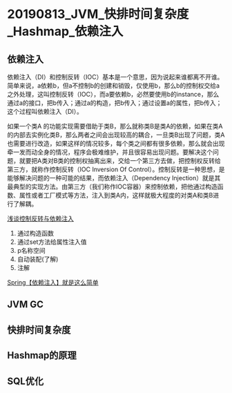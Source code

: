 # 20190813_JVM_快排时间复杂度_Hashmap_依赖注入

## 依赖注入

依赖注入（DI）和控制反转（IOC）基本是一个意思，因为说起来谁都离不开谁。简单来说，a依赖b，但a不控制b的创建和销毁，仅使用b，那么b的控制权交给a之外处理，这叫控制反转（IOC），而a要依赖b，必然要使用b的instance，那么通过a的接口，把b传入；通过a的构造，把b传入；通过设置a的属性，把b传入；这个过程叫依赖注入（DI）。

如果一个类A 的功能实现需要借助于类B，那么就称类B是类A的依赖，如果在类A的内部去实例化类B，那么两者之间会出现较高的耦合，一旦类B出现了问题，类A也需要进行改造，如果这样的情况较多，每个类之间都有很多依赖，那么就会出现牵一发而动全身的情况，程序会极难维护，并且很容易出现问题。要解决这个问题，就要把A类对B类的控制权抽离出来，交给一个第三方去做，把控制权反转给第三方，就称作控制反转（IOC Inversion Of Control）。控制反转是一种思想，是能够解决问题的一种可能的结果，而依赖注入（Dependency Injection）就是其最典型的实现方法。由第三方（我们称作IOC容器）来控制依赖，把他通过构造函数、属性或者工厂模式等方法，注入到类A内，这样就极大程度的对类A和类B进行了解耦。

[浅谈控制反转与依赖注入](https://zhuanlan.zhihu.com/p/33492169)

1) 通过构造函数
2) 通过set方法给属性注入值
3) p名称空间
4) 自动装配(了解)
5) 注解

[Spring【依赖注入】就是这么简单](https://juejin.im/post/5aa89d076fb9a028c06a846c)

## JVM GC 

## 快排时间复杂度

## Hashmap的原理

## SQL优化
